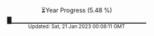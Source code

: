 <p align="center">
⏳Year Progress (5.48 %) <br>
█▁▁▁▁▁▁▁▁▁▁▁▁▁▁▁▁▁▁▁▁▁▁▁▁▁▁▁▁▁ <br>
<sub>Updated: Sat, 21 Jan 2023 00:08:11 GMT</sub>
</p>

